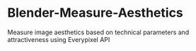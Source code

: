 # Blender-Measure-Aesthetics
Measure image aesthetics based on technical parameters and attractiveness using Everypixel API
